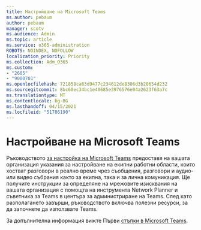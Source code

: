 ```yaml
---
title: Настройване на Microsoft Teams
ms.author: pebaum
author: pebaum
manager: scotv
ms.audience: Admin
ms.topic: article
ms.service: o365-administration
ROBOTS: NOINDEX, NOFOLLOW
localization_priority: Priority
ms.collection: Adm_O365
ms.custom:
- "2605"
- "9000701"
ms.openlocfilehash: 721858ca63d9477c234612de8306d3b20654d232
ms.sourcegitcommit: 8bc60ec34bc1e40685e3976576e04a2623f63a7c
ms.translationtype: MT
ms.contentlocale: bg-BG
ms.lasthandoff: 04/15/2021
ms.locfileid: "51786190"
---
```

# <a name="set-up-microsoft-teams"></a>Настройване на Microsoft Teams

Ръководството  [за настройка на Microsoft Teams](https://aka.ms/teamsguidance)  предоставя на вашата организация указания за настройване на екипни работни области, които хостват разговори в реално време чрез съобщения, разговори и аудио- или видео събрания както за екипна, така и за лична комуникация. Ще получите инструкции за определяне на мрежовите изисквания на вашата организация с помощта на инструмента Network Planner и съветника за Teams в центъра за администриране на Teams. След като разполагането завърши, ръководството включва полезни ресурси, за да започнете да използвате Teams.

За допълнителна информация вижте Първи [стъпки в Microsoft Teams](https://docs.microsoft.com/microsoftteams/get-started-with-teams-quick-start).
